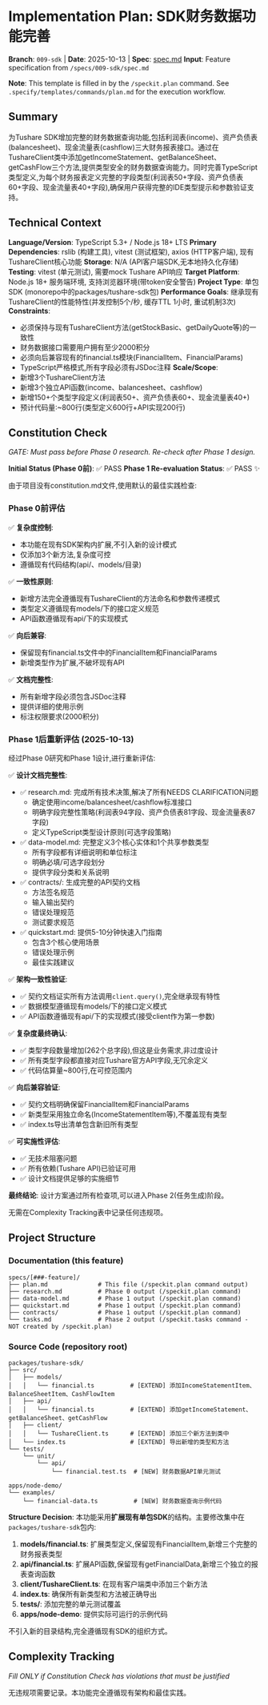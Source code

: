 # Implementation Plan: SDK财务数据功能完善

**Branch**: `009-sdk` | **Date**: 2025-10-13 | **Spec**: [spec.md](./spec.md)
**Input**: Feature specification from `/specs/009-sdk/spec.md`

**Note**: This template is filled in by the `/speckit.plan` command. See `.specify/templates/commands/plan.md` for the execution workflow.

## Summary

为Tushare SDK增加完整的财务数据查询功能,包括利润表(income)、资产负债表(balancesheet)、现金流量表(cashflow)三大财务报表接口。通过在TushareClient类中添加getIncomeStatement、getBalanceSheet、getCashFlow三个方法,提供类型安全的财务数据查询能力。同时完善TypeScript类型定义,为每个财务报表定义完整的字段类型(利润表50+字段、资产负债表60+字段、现金流量表40+字段),确保用户获得完整的IDE类型提示和参数验证支持。

## Technical Context

**Language/Version**: TypeScript 5.3+ / Node.js 18+ LTS
**Primary Dependencies**: rslib (构建工具), vitest (测试框架), axios (HTTP客户端), 现有TushareClient核心功能
**Storage**: N/A (API客户端SDK,无本地持久化存储)
**Testing**: vitest (单元测试), 需要mock Tushare API响应
**Target Platform**: Node.js 18+ 服务端环境, 支持浏览器环境(带token安全警告)
**Project Type**: 单包SDK (monorepo中的packages/tushare-sdk包)
**Performance Goals**: 继承现有TushareClient的性能特性(并发控制5个/秒, 缓存TTL 1小时, 重试机制3次)
**Constraints**:
- 必须保持与现有TushareClient方法(getStockBasic、getDailyQuote等)的一致性
- 财务数据接口需要用户拥有至少2000积分
- 必须向后兼容现有的financial.ts模块(FinancialItem、FinancialParams)
- TypeScript严格模式,所有字段必须有JSDoc注释
**Scale/Scope**:
- 新增3个TushareClient方法
- 新增3个独立API函数(income、balancesheet、cashflow)
- 新增150+个类型字段定义(利润表50+、资产负债表60+、现金流量表40+)
- 预计代码量:~800行(类型定义600行+API实现200行)

## Constitution Check

*GATE: Must pass before Phase 0 research. Re-check after Phase 1 design.*

**Initial Status (Phase 0前)**: ✅ PASS
**Phase 1 Re-evaluation Status**: ✅ PASS ✨

由于项目没有constitution.md文件,使用默认的最佳实践检查:

### Phase 0前评估

✅ **复杂度控制**:
- 本功能在现有SDK架构内扩展,不引入新的设计模式
- 仅添加3个新方法,复杂度可控
- 遵循现有代码结构(api/、models/目录)

✅ **一致性原则**:
- 新增方法完全遵循现有TushareClient的方法命名和参数传递模式
- 类型定义遵循现有models/下的接口定义规范
- API函数遵循现有api/下的实现模式

✅ **向后兼容**:
- 保留现有financial.ts文件中的FinancialItem和FinancialParams
- 新增类型作为扩展,不破坏现有API

✅ **文档完整性**:
- 所有新增字段必须包含JSDoc注释
- 提供详细的使用示例
- 标注权限要求(2000积分)

### Phase 1后重新评估 (2025-10-13)

经过Phase 0研究和Phase 1设计,进行重新评估:

✅ **设计文档完整性**:
- ✅ research.md: 完成所有技术决策,解决了所有NEEDS CLARIFICATION问题
  - 确定使用income/balancesheet/cashflow标准接口
  - 明确字段完整性策略(利润表94字段、资产负债表81字段、现金流量表87字段)
  - 定义TypeScript类型设计原则(可选字段策略)
- ✅ data-model.md: 完整定义3个核心实体和1个共享参数类型
  - 所有字段都有详细说明和单位标注
  - 明确必填/可选字段划分
  - 提供字段分类和关系说明
- ✅ contracts/: 生成完整的API契约文档
  - 方法签名规范
  - 输入输出契约
  - 错误处理规范
  - 测试要求规范
- ✅ quickstart.md: 提供5-10分钟快速入门指南
  - 包含3个核心使用场景
  - 错误处理示例
  - 最佳实践建议

✅ **架构一致性验证**:
- ✅ 契约文档证实所有方法调用`client.query()`,完全继承现有特性
- ✅ 数据模型遵循现有models/下的接口定义模式
- ✅ API函数遵循现有api/下的实现模式(接受client作为第一参数)

✅ **复杂度最终确认**:
- ✅ 类型字段数量增加(262个总字段),但这是业务需求,非过度设计
- ✅ 所有类型字段都直接对应Tushare官方API字段,无冗余定义
- ✅ 代码估算量~800行,在可控范围内

✅ **向后兼容验证**:
- ✅ 契约文档明确保留FinancialItem和FinancialParams
- ✅ 新类型采用独立命名(IncomeStatementItem等),不覆盖现有类型
- ✅ index.ts导出清单包含新旧所有类型

✅ **可实施性评估**:
- ✅ 无技术阻塞问题
- ✅ 所有依赖(Tushare API)已验证可用
- ✅ 设计文档提供足够的实施细节

**最终结论**: 设计方案通过所有检查项,可以进入Phase 2(任务生成)阶段。

无需在Complexity Tracking表中记录任何违规项。

## Project Structure

### Documentation (this feature)

```
specs/[###-feature]/
├── plan.md              # This file (/speckit.plan command output)
├── research.md          # Phase 0 output (/speckit.plan command)
├── data-model.md        # Phase 1 output (/speckit.plan command)
├── quickstart.md        # Phase 1 output (/speckit.plan command)
├── contracts/           # Phase 1 output (/speckit.plan command)
└── tasks.md             # Phase 2 output (/speckit.tasks command - NOT created by /speckit.plan)
```

### Source Code (repository root)

```
packages/tushare-sdk/
├── src/
│   ├── models/
│   │   └── financial.ts          # [EXTEND] 添加IncomeStatementItem、BalanceSheetItem、CashFlowItem
│   ├── api/
│   │   └── financial.ts          # [EXTEND] 添加getIncomeStatement、getBalanceSheet、getCashFlow
│   ├── client/
│   │   └── TushareClient.ts      # [EXTEND] 添加三个新方法到类中
│   └── index.ts                  # [EXTEND] 导出新增的类型和方法
└── tests/
    └── unit/
        └── api/
            └── financial.test.ts  # [NEW] 财务数据API单元测试

apps/node-demo/
└── examples/
    └── financial-data.ts          # [NEW] 财务数据查询示例代码
```

**Structure Decision**:
本功能采用**扩展现有单包SDK**的结构。主要修改集中在`packages/tushare-sdk`包内:
1. **models/financial.ts**: 扩展类型定义,保留现有FinancialItem,新增三个完整的财务报表类型
2. **api/financial.ts**: 扩展API函数,保留现有getFinancialData,新增三个独立的报表查询函数
3. **client/TushareClient.ts**: 在现有客户端类中添加三个新方法
4. **index.ts**: 确保所有新类型和方法被正确导出
5. **tests/**: 添加完整的单元测试覆盖
6. **apps/node-demo**: 提供实际可运行的示例代码

不引入新的目录结构,完全遵循现有SDK的组织方式。

## Complexity Tracking

*Fill ONLY if Constitution Check has violations that must be justified*

无违规项需要记录。本功能完全遵循现有架构和最佳实践。
